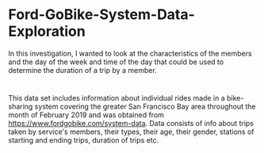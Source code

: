 # Ford-GoBike-System-Data-Exploration
In this investigation, I wanted to look at the characteristics of the members and the day of the week and time of the day that could be used to determine the duration of a trip by a member.
#
This data set includes information about individual rides made in a bike-sharing system covering the greater San Francisco Bay area throughout the month of February 2019 and was obtained from https://www.fordgobike.com/system-data. Data consists of info about trips taken by service's members, their types, their age, their gender, stations of starting and ending trips, duration of trips etc.
